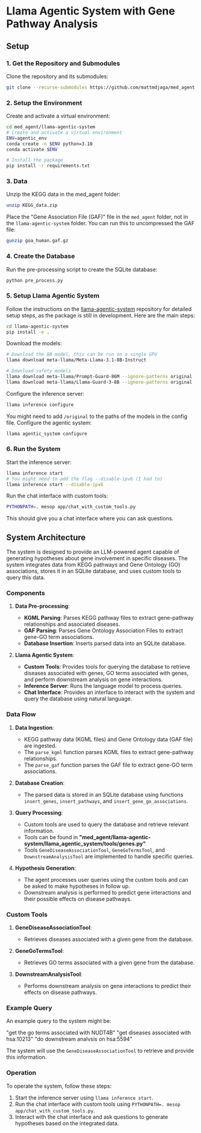 # Llama Agentic System with Gene Pathway Analysis

## Setup

### 1. Get the Repository and Submodules

Clone the repository and its submodules:

```bash
git clone --recurse-submodules https://github.com/mattmdjaga/med_agent
```

### 2. Setup the Environment

Create and activate a virtual environment:

```bash
cd med_agent/llama-agentic-system
# Create and activate a virtual environment
ENV=agentic_env
conda create -n $ENV python=3.10
conda activate $ENV

# Install the package
pip install -r requirements.txt
```

### 3. Data

Unzip the KEGG data in the med_agent folder:

```bash
unzip KEGG_data.zip
```

Place the "Gene Association File (GAF)" file in the `med_agent` folder, not in the `llama-agentic-system` folder.
You can run this to uncompressed the GAF file:

```bash
gunzip goa_human.gaf.gz
```

### 4. Create the Database

Run the pre-processing script to create the SQLite database:

```bash
python pre_process.py
```

### 5. Setup Llama Agentic System

Follow the instructions on the [llama-agentic-system](https://github.com/meta-llama/llama-agentic-system) repository for detailed setup steps, as the package is still in development. Here are the main steps:

```bash
cd llama-agentic-system
pip install -e .
```

Download the models:

```bash
# Download the 8B model, this can be run on a single GPU
llama download meta-llama/Meta-Llama-3.1-8B-Instruct

# Download safety models
llama download meta-llama/Prompt-Guard-86M --ignore-patterns original
llama download meta-llama/Llama-Guard-3-8B --ignore-patterns original
```

Configure the inference server:

```bash
llama inference configure
```

You might need to add `/original` to the paths of the models in the config file. Configure the agentic system:

```bash
llama agentic_system configure
```

### 6. Run the System

Start the inference server:

```bash
llama inference start
# You might need to add the flag --disable-ipv6 (I had to)
llama inference start --disable-ipv6
```

Run the chat interface with custom tools:

```bash
PYTHONPATH=. mesop app/chat_with_custom_tools.py
```

This should give you a chat interface where you can ask questions.

## System Architecture

The system is designed to provide an LLM-powered agent capable of generating hypotheses about gene involvement in specific diseases. The system integrates data from KEGG pathways and Gene Ontology (GO) associations, stores it in an SQLite database, and uses custom tools to query this data.

### Components

1. **Data Pre-processing**:
   - **KGML Parsing**: Parses KEGG pathway files to extract gene-pathway relationships and associated diseases.
   - **GAF Parsing**: Parses Gene Ontology Association Files to extract gene-GO term associations.
   - **Database Insertion**: Inserts parsed data into an SQLite database.

2. **Llama Agentic System**:
   - **Custom Tools**: Provides tools for querying the database to retrieve diseases associated with genes, GO terms associated with genes, and perform downstream analysis on gene interactions.
   - **Inference Server**: Runs the language model to process queries.
   - **Chat Interface**: Provides an interface to interact with the system and query the database using natural language.

### Data Flow

1. **Data Ingestion**:
   - KEGG pathway data (KGML files) and Gene Ontology data (GAF file) are ingested.
   - The `parse_kgml` function parses KGML files to extract gene-pathway relationships.
   - The `parse_gaf` function parses the GAF file to extract gene-GO term associations.

2. **Database Creation**:
   - The parsed data is stored in an SQLite database using functions `insert_genes`, `insert_pathways`, and `insert_gene_go_associations`.

3. **Query Processing**:
   - Custom tools are used to query the database and retrieve relevant information.
   - Tools can be found in **"med_agent/llama-agentic-system/llama_agentic_system/tools/genes.py"**
   - Tools `GeneDiseaseAssociationTool`, `GeneGoTermsTool`, and `DownstreamAnalysisTool` are implemented to handle specific queries.

4. **Hypothesis Generation**:
   - The agent processes user queries using the custom tools and can be asked to make hypotheses in follow up.
   - Downstream analysis is performed to predict gene interactions and their possible effects on disease pathways.

### Custom Tools

1. **GeneDiseaseAssociationTool**:
   - Retrieves diseases associated with a given gene from the database.

2. **GeneGoTermsTool**:
   - Retrieves GO terms associated with a given gene from the database.

3. **DownstreamAnalysisTool**:
   - Performs downstream analysis on gene interactions to predict their effects on disease pathways.

### Example Query

An example query to the system might be:

"get the go terms associated with NUDT4B"
"get diseases associated with hsa:10213"
"do downstream analvsis on hsa:5594"

The system will use the `GeneDiseaseAssociationTool` to retrieve and provide this information.

### Operation

To operate the system, follow these steps:

1. Start the inference server using `llama inference start`.
2. Run the chat interface with custom tools using `PYTHONPATH=. mesop app/chat_with_custom_tools.py`.
3. Interact with the chat interface and ask questions to generate hypotheses based on the integrated data.
